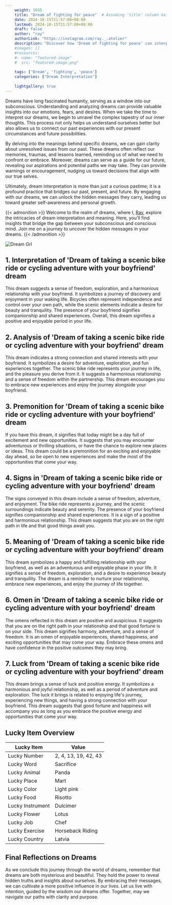 ```yaml
---
    weight: 1655
    title: "Dream of fighting for peace"  # Assuming 'title' column exists
    date: 2024-10-15T21:57:00+08:00
    lastmod: 2024-10-15T21:57:00+08:00
    draft: false
    author: "ray"
    authorLink: "https://instagram.com/ray._.atelier"
    description: "Discover how 'Dream of fighting for peace' can interpret your future and uncover its significant meanings in your life."
    #images: []
    #resources:
    #- name: "featured-image"
    #  src: "featured-image.png"
    
    tags: ['Dream', 'fighting', 'peace']
    categories: ["Dream Interpretation"]
    
    lightgallery: true
---
```

    
Dreams have long fascinated humanity, serving as a window into our subconscious. Understanding and analyzing dreams can provide valuable insights into our emotions, fears, and desires. When we take the time to interpret our dreams, we begin to unravel the complex tapestry of our inner thoughts. This process not only helps us understand ourselves better but also allows us to connect our past experiences with our present circumstances and future possibilities.

By delving into the meanings behind specific dreams, we can gain clarity about unresolved issues from our past. These dreams often reflect our memories, traumas, and lessons learned, reminding us of what we need to confront or embrace. Moreover, dreams can serve as a guide for our future, revealing our aspirations and potential paths we may take. They can provide warnings or encouragement, nudging us toward decisions that align with our true selves.

Ultimately, dream interpretation is more than just a curious pastime; it is a profound practice that bridges our past, present, and future. By engaging with our dreams, we can unlock the hidden messages they carry, leading us toward greater self-awareness and personal growth.

{{< admonition >}}
Welcome to the realm of dreams, where I, [Ray](https://instagram.com/ray._.atelier), explore the intricacies of dream interpretation and meaning. Here, you’ll find insights that bridge the gap between your subconscious and conscious mind. Join me on a journey to uncover the hidden messages in your dreams.
{{< /admonition >}}

![Dream Grl](https://cdn.pixabay.com/photo/2017/11/02/03/35/gothic-2910057_1280.jpg "Dream Grl")

## 1. Interpretation of 'Dream of taking a scenic bike ride or cycling adventure with your boyfriend' dream
 This dream suggests a sense of freedom, exploration, and a harmonious relationship with your boyfriend. It symbolizes a journey of discovery and enjoyment in your waking life. Bicycles often represent independence and control over your own path, while the scenic elements indicate a desire for beauty and tranquility. The presence of your boyfriend signifies companionship and shared experiences. Overall, this dream signifies a positive and enjoyable period in your life.

## 2. Analysis of 'Dream of taking a scenic bike ride or cycling adventure with your boyfriend' dream
 This dream indicates a strong connection and shared interests with your boyfriend. It symbolizes a desire for adventure, exploration, and fun experiences together. The scenic bike ride represents your journey in life, and the pleasure you derive from it. It suggests a harmonious relationship and a sense of freedom within the partnership. This dream encourages you to embrace new experiences and enjoy the journey alongside your boyfriend.

## 3. Premonition for 'Dream of taking a scenic bike ride or cycling adventure with your boyfriend' dream
 If you have this dream, it signifies that today might be a day full of excitement and new opportunities. It suggests that you may encounter adventurous or thrilling situations, or have the chance to explore new places or ideas. This dream could be a premonition for an exciting and enjoyable day ahead, so be open to new experiences and make the most of the opportunities that come your way.

## 4. Signs in 'Dream of taking a scenic bike ride or cycling adventure with your boyfriend' dream
 The signs conveyed in this dream include a sense of freedom, adventure, and enjoyment. The bike ride represents a journey, and the scenic surroundings indicate beauty and serenity. The presence of your boyfriend signifies companionship and shared experiences. It is a sign of a positive and harmonious relationship. This dream suggests that you are on the right path in life and that good things await you.

## 5. Meaning of 'Dream of taking a scenic bike ride or cycling adventure with your boyfriend' dream
 This dream symbolizes a happy and fulfilling relationship with your boyfriend, as well as an adventurous and enjoyable phase in your life. It signifies a sense of freedom, exploration, and a desire to experience beauty and tranquility. The dream is a reminder to nurture your relationship, embrace new experiences, and enjoy the journey of life together.

## 6. Omen in 'Dream of taking a scenic bike ride or cycling adventure with your boyfriend' dream
 The omens reflected in this dream are positive and auspicious. It suggests that you are on the right path in your relationship and that good fortune is on your side. This dream signifies harmony, adventure, and a sense of freedom. It is an omen of enjoyable experiences, shared happiness, and exciting opportunities that may come your way. Embrace these omens and have confidence in the positive outcomes they may bring.

## 7. Luck from 'Dream of taking a scenic bike ride or cycling adventure with your boyfriend' dream
 This dream brings a sense of luck and positive energy. It symbolizes a harmonious and joyful relationship, as well as a period of adventure and exploration. The luck it brings is related to enjoying life's journey, experiencing new things, and having a strong connection with your boyfriend. This dream suggests that good fortune and happiness will accompany you as long as you embrace the positive energy and opportunities that come your way.

## Lucky Item Overview
| Lucky Item          | Value              |
|---------------|--------------------|
| Lucky Number        | 2, 4, 13, 19, 42, 43  |
| Lucky Word          | Sacrifice |
| Lucky Animal        | Panda |
| Lucky Place         | Mart     |
| Lucky Color         | Light pink     |
| Lucky Food          | Risotto      |
| Lucky Instrument    | Dulcimer |
| Lucky Flower        | Lotus    |
| Lucky Job           | Chef       |
| Lucky Exercise      | Horseback Riding  |
| Lucky Country       | Latvia    |


##  Final Reflections on Dreams

As we conclude this journey through the world of dreams, remember that dreams are both mysterious and beautiful. They hold the power to reveal hidden truths and insights about ourselves. By embracing their messages, we can cultivate a more positive influence in our lives. Let us live with intention, guided by the wisdom our dreams offer. Together, may we navigate our paths with clarity and purpose.
